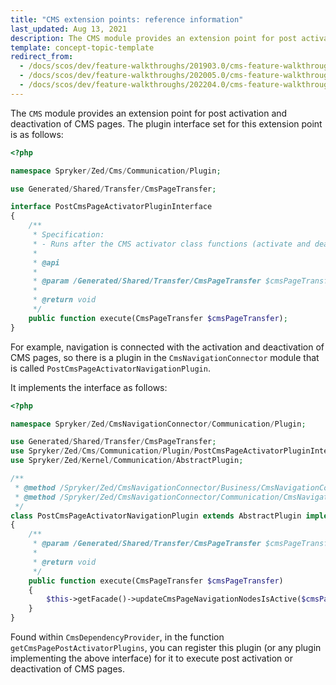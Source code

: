 ```yaml
---
title: "CMS extension points: reference information"
last_updated: Aug 13, 2021
description: The CMS module provides an extension point for post activation and deactivation of CMS pages.
template: concept-topic-template
redirect_from:
  - /docs/scos/dev/feature-walkthroughs/201903.0/cms-feature-walkthrough/cms-extension-points-reference-information.html
  - /docs/scos/dev/feature-walkthroughs/202005.0/cms-feature-walkthrough/cms-extension-points-reference-information.html
  - /docs/scos/dev/feature-walkthroughs/202204.0/cms-feature-walkthrough/cms-extension-points-reference-information.html
---
```


The `CMS` module provides an extension point for post activation and deactivation of CMS pages. The plugin interface set for this extension point is as follows:

```php
<?php

namespace Spryker/Zed/Cms/Communication/Plugin;

use Generated/Shared/Transfer/CmsPageTransfer;

interface PostCmsPageActivatorPluginInterface
{
    /**
     * Specification:
     * - Runs after the CMS activator class functions (activate and deactivate)
     *
     * @api
     *
     * @param /Generated/Shared/Transfer/CmsPageTransfer $cmsPageTransfer
     *
     * @return void
     */
    public function execute(CmsPageTransfer $cmsPageTransfer);
}
```

For example, navigation is connected with the activation and deactivation of CMS pages, so there is a plugin in the `CmsNavigationConnector` module that is called `PostCmsPageActivatorNavigationPlugin`.

It implements the interface as follows:

```php
<?php

namespace Spryker/Zed/CmsNavigationConnector/Communication/Plugin;

use Generated/Shared/Transfer/CmsPageTransfer;
use Spryker/Zed/Cms/Communication/Plugin/PostCmsPageActivatorPluginInterface;
use Spryker/Zed/Kernel/Communication/AbstractPlugin;

/**
 * @method /Spryker/Zed/CmsNavigationConnector/Business/CmsNavigationConnectorFacadeInterface getFacade()
 * @method /Spryker/Zed/CmsNavigationConnector/Communication/CmsNavigationConnectorCommunicationFactory getFactory()
 */
class PostCmsPageActivatorNavigationPlugin extends AbstractPlugin implements PostCmsPageActivatorPluginInterface
{
    /**
     * @param /Generated/Shared/Transfer/CmsPageTransfer $cmsPageTransfer
     *
     * @return void
     */
    public function execute(CmsPageTransfer $cmsPageTransfer)
    {
        $this->getFacade()->updateCmsPageNavigationNodesIsActive($cmsPageTransfer);
    }
}
```

Found within `CmsDependencyProvider`, in the function `getCmsPagePostActivatorPlugins`, you can register this plugin (or any plugin implementing the above interface) for it to execute post activation or deactivation of CMS pages.
